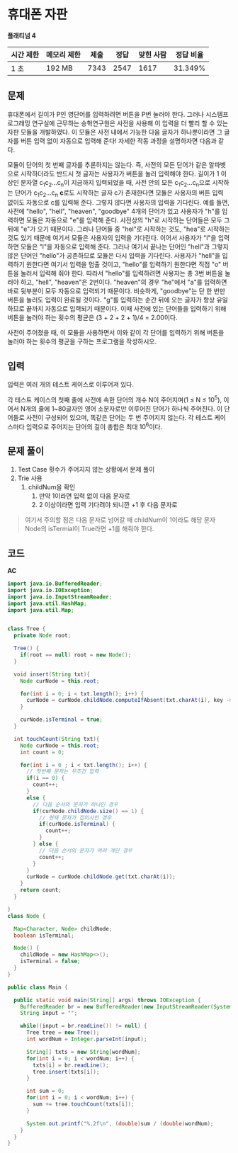 # 휴대폰 자판

**플래티넘 4**

|시간 제한	|메모리 제한|	제출	|정답|	맞힌 사람|	정답 비율|
|---|---|---|---|---|---|
|1 초|	192 MB|	7343|	2547	|1617|	31.349%|

## 문제

휴대폰에서 길이가 P인 영단어를 입력하려면 버튼을 P번 눌러야 한다. 그러나 시스템프로그래밍 연구실에 근무하는 승혁연구원은 사전을 사용해 이 입력을 더 빨리 할 수 있는 자판 모듈을 개발하였다. 이 모듈은 사전 내에서 가능한 다음 글자가 하나뿐이라면 그 글자를 버튼 입력 없이 자동으로 입력해 준다! 자세한 작동 과정을 설명하자면 다음과 같다.

모듈이 단어의 첫 번째 글자를 추론하지는 않는다. 즉, 사전의 모든 단어가 같은 알파벳으로 시작하더라도 반드시 첫 글자는 사용자가 버튼을 눌러 입력해야 한다.
길이가 1 이상인 문자열 c<sub>1</sub>c<sub>2</sub>...c<sub>n</sub>이 지금까지 입력되었을 때, 사전 안의 모든 c<sub>1</sub>c<sub>2</sub>...c<sub>n</sub>으로 시작하는 단어가 c<sub>1</sub>c<sub>2</sub>...c<sub>n</sub> **c**로도 시작하는 글자 c가 존재한다면 모듈은 사용자의 버튼 입력 없이도 자동으로 c를 입력해 준다. 그렇지 않다면 사용자의 입력을 기다린다.
예를 들면, 사전에 "hello", "hell", "heaven", "goodbye" 4개의 단어가 있고 사용자가 "h"를 입력하면 모듈은 자동으로 "e"를 입력해 준다. 사전상의 "h"로 시작하는 단어들은 모두 그 뒤에 "e"가 오기 때문이다. 그러나 단어들 중 "hel"로 시작하는 것도, "hea"로 시작하는 것도 있기 때문에 여기서 모듈은 사용자의 입력을 기다린다. 이어서 사용자가 "l"을 입력하면 모듈은 "l"을 자동으로 입력해 준다. 그러나 여기서 끝나는 단어인 "hell"과 그렇지 않은 단어인 "hello"가 공존하므로 모듈은 다시 입력을 기다린다. 사용자가 "hell"을 입력하기 원한다면 여기서 입력을 멈출 것이고, "hello"를 입력하기 원한다면 직접 "o" 버튼을 눌러서 입력해 줘야 한다. 따라서 "hello"를 입력하려면 사용자는 총 3번 버튼을 눌러야 하고, "hell", "heaven"은 2번이다. "heaven"의 경우 "he"에서 "a"를 입력하면 바로 뒷부분이 모두 자동으로 입력되기 때문이다. 비슷하게, "goodbye"는 단 한 번만 버튼을 눌러도 입력이 완료될 것이다. "g"를 입력하는 순간 뒤에 오는 글자가 항상 유일하므로 끝까지 자동으로 입력되기 때문이다. 이때 사전에 있는 단어들을 입력하기 위해 버튼을 눌러야 하는 횟수의 평균은 (3 + 2 + 2 + 1)/4 = 2.00이다.

사전이 주어졌을 때, 이 모듈을 사용하면서 이와 같이 각 단어를 입력하기 위해 버튼을 눌러야 하는 횟수의 평균을 구하는 프로그램을 작성하시오.

## 입력

입력은 여러 개의 테스트 케이스로 이루어져 있다.

각 테스트 케이스의 첫째 줄에 사전에 속한 단어의 개수 N이 주어지며(1 ≤ N ≤ 10<sup>5</sup>), 이어서 N개의 줄에 1~80글자인 영어 소문자로만 이루어진 단어가 하나씩 주어진다. 이 단어들로 사전이 구성되어 있으며, 똑같은 단어는 두 번 주어지지 않는다. 각 테스트 케이스마다 입력으로 주어지는 단어의 길이 총합은 최대 10<sup>6</sup>이다.

## 문제 풀이 

1. Test Case 횟수가 주어지지 않는 상황에서 문제 풀이
2. Trie 사용 
   1. childNum을 확인
      1. 만약 1이라면 입력 없이 다음 문자로 
      2. 2 이상이라면 입력 기다려야 되니깐 +1 후 다음 문자로
> 여기서 주의할 점은 다음 문자로 넘어갈 때 childNum이 1이라도 해당 문자 Node의 isTermial이 True라면 +1를 해줘야 한다. 

## 코드 

**AC**

```java
import java.io.BufferedReader;
import java.io.IOException;
import java.io.InputStreamReader;
import java.util.HashMap;
import java.util.Map;


class Tree {
  private Node root;

  Tree() {
    if(root == null) root = new Node();
  }

  void insert(String txt){
    Node curNode = this.root;

    for(int i = 0; i < txt.length(); i++) {
      curNode = curNode.childNode.computeIfAbsent(txt.charAt(i), key -> new Node());
    }

    curNode.isTerminal = true;
  }

  int touchCount(String txt){
    Node curNode = this.root;
    int count = 0;

    for(int i = 0 ; i < txt.length(); i++) {
      // 첫번째 문자는 무조건 입력
      if(i == 0) {
        count++;
      }
      else {
        // 다음 순서의 문자가 하나인 경우
        if(curNode.childNode.size() == 1) {
          // 현재 문자가 접미사인 경우
          if(curNode.isTerminal) {
            count++;
          }
        } else {
          // 다음 순서의 문자가 여러 개인 경우
          count++;
        }
      }
      curNode = curNode.childNode.get(txt.charAt(i));
    }
    return count;
  }

}
class Node {

  Map<Character, Node> childNode;
  boolean isTerminal;

  Node() {
    childNode = new HashMap<>();
    isTerminal = false;
  }
}

public class Main {

  public static void main(String[] args) throws IOException {
    BufferedReader br = new BufferedReader(new InputStreamReader(System.in));
    String input = "";

    while((input = br.readLine()) != null) {
      Tree tree = new Tree();
      int wordNum = Integer.parseInt(input);

      String[] txts = new String[wordNum];
      for(int i = 0; i < wordNum; i++) {
        txts[i] = br.readLine();
        tree.insert(txts[i]);
      }

      int sum = 0;
      for(int i = 0; i < wordNum; i++) {
        sum += tree.touchCount(txts[i]);
      }

      System.out.printf("%.2f\n", (double)sum / (double)wordNum);
    }
  }
}
```